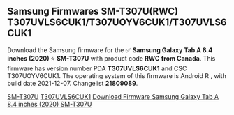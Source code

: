 <h2>Samsung Firmwares SM-T307U(RWC) T307UVLS6CUK1/T307UOYV6CUK1/T307UVLS6CUK1</h2>
Download the Samsung firmware for the ✅ <strong>Samsung Galaxy Tab A 8.4 inches (2020) </strong> ⭐ <strong>SM-T307U</strong> with product code <strong>RWC</strong> <strong> from Canada</strong>. This firmware has version number PDA <strong>T307UVLS6CUK1</strong> and CSC T307UOYV6CUK1. The operating system of this firmware is Android R , with build date 2021-12-07. Changelist <strong>21809089</strong>.


[SM-T307U](https://samfirm.shop/samsung/model/SM-T307U)
[T307UVLS6CUK1](https://samfirm.shop/samsung/pda/T307UVLS6CUK1)
[Download Firmware Samsung Galaxy Tab A 8.4 inches (2020) SM-T307U](https://samfirm.shop/samsung/firmware/480900)
